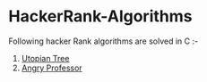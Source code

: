 # HackerRank-Algorithms
Following hacker Rank algorithms are solved in C :-
1. [Utopian Tree](https://github.com/RahulKathuria/HackerRank-Algorithms/tree/master/Utopian%20Tree)
2. [Angry Professor](https://github.com/RahulKathuria/HackerRank-Algorithms/tree/master/Angry%20Professor)
